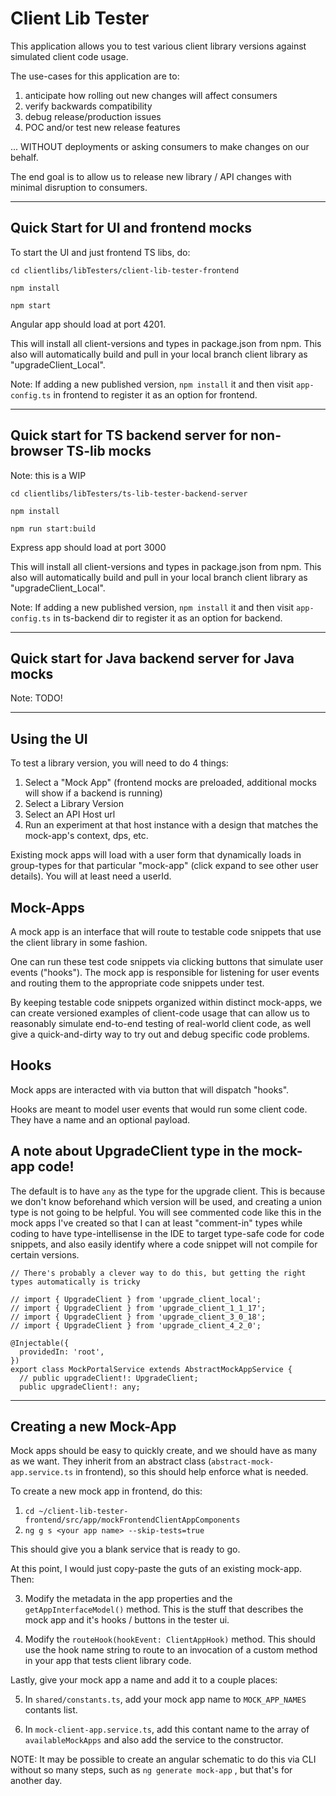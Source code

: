 # Client Lib Tester

This application allows you to test various client library versions against simulated client code usage.

The use-cases for this application are to:

1. anticipate how rolling out new changes will affect consumers
2. verify backwards compatibility
3. debug release/production issues
4. POC and/or test new release features

... WITHOUT deployments or asking consumers to make changes on our behalf.

The end goal is to allow us to release new library / API changes with minimal disruption to consumers.

---

## Quick Start for UI and frontend mocks

To start the UI and just frontend TS libs, do:

`cd clientlibs/libTesters/client-lib-tester-frontend`

`npm install`

`npm start`

Angular app should load at port 4201.

This will install all client-versions and types in package.json from npm.
This also will automatically build and pull in your local branch client library as "upgradeClient_Local".

Note: If adding a new published version, `npm install` it and then visit `app-config.ts` in frontend to register it as an option for frontend.

---

## Quick start for TS backend server for non-browser TS-lib mocks

Note: this is a WIP

`cd clientlibs/libTesters/ts-lib-tester-backend-server`

`npm install`

`npm run start:build`

Express app should load at port 3000

This will install all client-versions and types in package.json from npm.
This also will automatically build and pull in your local branch client library as "upgradeClient_Local".

Note: If adding a new published version, `npm install` it and then visit `app-config.ts` in ts-backend dir to register it as an option for backend.

---

## Quick start for Java backend server for Java mocks

Note: TODO!

---

## Using the UI

To test a library version, you will need to do 4 things:

1. Select a "Mock App" (frontend mocks are preloaded, additional mocks will show if a backend is running)
2. Select a Library Version
3. Select an API Host url
4. Run an experiment at that host instance with a design that matches the mock-app's context, dps, etc.

Existing mock apps will load with a user form that dynamically loads in group-types for that particular "mock-app" (click expand to see other user details). You will at least need a userId.

## Mock-Apps

A mock app is an interface that will route to testable code snippets that use the client library in some fashion.

One can run these test code snippets via clicking buttons that simulate user events ("hooks"). The mock app is responsible for listening for user events and routing them to the appropriate code snippets under test.

By keeping testable code snippets organized within distinct mock-apps, we can create versioned examples of client-code usage that can allow us to reasonably simulate end-to-end testing of real-world client code, as well give a quick-and-dirty way to try out and debug specific code problems.

## Hooks

Mock apps are interacted with via button that will dispatch "hooks".

Hooks are meant to model user events that would run some client code. They have a name and an optional payload.

## A note about UpgradeClient type in the mock-app code!

The default is to have `any` as the type for the upgrade client. This is because we don't know beforehand which version will be used, and creating a union type is not going to be helpful. You will see commented code like this in the mock apps I've created so that I can at least "comment-in" types while coding to have type-intellisense in the IDE to target type-safe code for code snippets, and also easily identify where a code snippet will not compile for certain versions.

```
// There's probably a clever way to do this, but getting the right types automatically is tricky

// import { UpgradeClient } from 'upgrade_client_local';
// import { UpgradeClient } from 'upgrade_client_1_1_17';
// import { UpgradeClient } from 'upgrade_client_3_0_18';
// import { UpgradeClient } from 'upgrade_client_4_2_0';

@Injectable({
  providedIn: 'root',
})
export class MockPortalService extends AbstractMockAppService {
  // public upgradeClient!: UpgradeClient;
  public upgradeClient!: any;
```

---

## Creating a new Mock-App

Mock apps should be easy to quickly create, and we should have as many as we want. They inherit from an abstract class (`abstract-mock-app.service.ts` in frontend), so this should help enforce what is needed.

To create a new mock app in frontend, do this:

1. `cd ~/client-lib-tester-frontend/src/app/mockFrontendClientAppComponents`
2. `ng g s <your app name> --skip-tests=true`

This should give you a blank service that is ready to go.

At this point, I would just copy-paste the guts of an existing mock-app. Then:

3. Modify the metadata in the app properties and the `getAppInterfaceModel()` method. This is the stuff that describes the mock app and it's hooks / buttons in the tester ui.

4. Modify the `routeHook(hookEvent: ClientAppHook)` method. This should use the hook name string to route to an invocation of a custom method in your app that tests client library code.

Lastly, give your mock app a name and add it to a couple places:

5. In `shared/constants.ts`, add your mock app name to `MOCK_APP_NAMES` contants list.

6. In `mock-client-app.service.ts`, add this contant name to the array of `availableMockApps` and also add the service to the constructor.

NOTE: It may be possible to create an angular schematic to do this via CLI without so many steps, such as `ng generate mock-app` <name>, but that's for another day.
